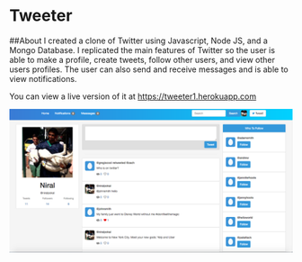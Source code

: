 # Tweeter

##About
I created a clone of Twitter using Javascript, Node JS, and a Mongo Database. I replicated the main features of Twitter so the user is able to make a profile, create tweets, follow other users, and view other users profiles. The user can also send and receive messages and is able to view notifications.

You can view a live version of it at https://tweeter1.herokuapp.com

![Picture](/1.png)
